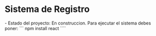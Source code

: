 <h1> Sistema de Registro</h1>
- Estado del proyecto: En construccion.
  Para ejecutar el sistema debes poner:
``` npm install react ```` 


